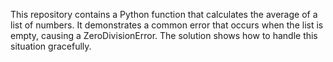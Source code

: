 This repository contains a Python function that calculates the average of a list of numbers. It demonstrates a common error that occurs when the list is empty, causing a ZeroDivisionError. The solution shows how to handle this situation gracefully.
